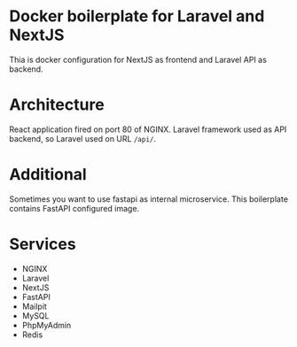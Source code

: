 # Docker boilerplate for Laravel and NextJS
Thia is docker configuration for NextJS as frontend and Laravel API as backend.

# Architecture
React application fired on port 80 of NGINX. Laravel framework used as API backend, so Laravel used on URL `/api/`.

# Additional
Sometimes you want to use fastapi as internal microservice. This boilerplate contains FastAPI configured image.

# Services
* NGINX
* Laravel
* NextJS
* FastAPI
* Mailpit
* MySQL
* PhpMyAdmin
* Redis